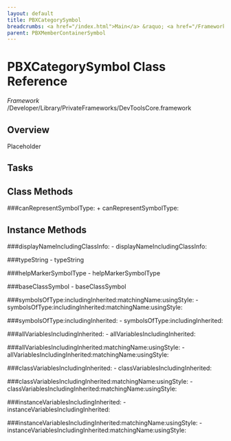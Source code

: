 ```yaml
---
layout: default
title: PBXCategorySymbol
breadcrumbs: <a href="/index.html">Main</a> &raquo; <a href="/Frameworks.html">Framework</a> &raquo; <a href="/Frameworks/DevToolsCore.html">DevToolsCore</a> &raquo; PBXCategorySymbol
parent: PBXMemberContainerSymbol 
---
```

# PBXCategorySymbol Class Reference

*Framework* /Developer/Library/PrivateFrameworks/DevToolsCore.framework

## Overview

Placeholder

## Tasks

## Class Methods

<a name="+canRepresentSymbolType:"></a>
###canRepresentSymbolType:
    + canRepresentSymbolType:

## Instance Methods

<a name="-displayNameIncludingClassInfo:"></a>
###displayNameIncludingClassInfo:
    - displayNameIncludingClassInfo:

<a name="-typeString"></a>
###typeString
    - typeString

<a name="-helpMarkerSymbolType"></a>
###helpMarkerSymbolType
    - helpMarkerSymbolType

<a name="-baseClassSymbol"></a>
###baseClassSymbol
    - baseClassSymbol

<a name="-symbolsOfType:includingInherited:matchingName:usingStyle:"></a>
###symbolsOfType:includingInherited:matchingName:usingStyle:
    - symbolsOfType:includingInherited:matchingName:usingStyle:

<a name="-symbolsOfType:includingInherited:"></a>
###symbolsOfType:includingInherited:
    - symbolsOfType:includingInherited:

<a name="-allVariablesIncludingInherited:"></a>
###allVariablesIncludingInherited:
    - allVariablesIncludingInherited:

<a name="-allVariablesIncludingInherited:matchingName:usingStyle:"></a>
###allVariablesIncludingInherited:matchingName:usingStyle:
    - allVariablesIncludingInherited:matchingName:usingStyle:

<a name="-classVariablesIncludingInherited:"></a>
###classVariablesIncludingInherited:
    - classVariablesIncludingInherited:

<a name="-classVariablesIncludingInherited:matchingName:usingStyle:"></a>
###classVariablesIncludingInherited:matchingName:usingStyle:
    - classVariablesIncludingInherited:matchingName:usingStyle:

<a name="-instanceVariablesIncludingInherited:"></a>
###instanceVariablesIncludingInherited:
    - instanceVariablesIncludingInherited:

<a name="-instanceVariablesIncludingInherited:matchingName:usingStyle:"></a>
###instanceVariablesIncludingInherited:matchingName:usingStyle:
    - instanceVariablesIncludingInherited:matchingName:usingStyle:


